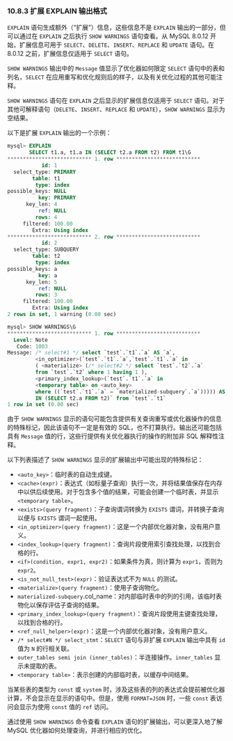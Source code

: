 ### 10.8.3 扩展 EXPLAIN 输出格式

`EXPLAIN` 语句生成额外（“扩展”）信息，这些信息不是 `EXPLAIN` 输出的一部分，但可以通过在 `EXPLAIN` 之后执行 `SHOW WARNINGS` 语句查看。从 MySQL 8.0.12 开始，扩展信息可用于 `SELECT`、`DELETE`、`INSERT`、`REPLACE` 和 `UPDATE` 语句。在 8.0.12 之前，扩展信息仅适用于 `SELECT` 语句。

`SHOW WARNINGS` 输出中的 `Message` 值显示了优化器如何限定 `SELECT` 语句中的表和列名，`SELECT` 在应用重写和优化规则后的样子，以及有关优化过程的其他可能注释。

`SHOW WARNINGS` 语句在 `EXPLAIN` 之后显示的扩展信息仅适用于 `SELECT` 语句。对于其他可解释语句（`DELETE`、`INSERT`、`REPLACE` 和 `UPDATE`），`SHOW WARNINGS` 显示为空结果。

以下是扩展 `EXPLAIN` 输出的一个示例：

```sql
mysql> EXPLAIN
       SELECT t1.a, t1.a IN (SELECT t2.a FROM t2) FROM t1\G
*************************** 1. row ***************************
           id: 1
  select_type: PRIMARY
        table: t1
         type: index
possible_keys: NULL
          key: PRIMARY
      key_len: 4
          ref: NULL
         rows: 4
     filtered: 100.00
        Extra: Using index
*************************** 2. row ***************************
           id: 2
  select_type: SUBQUERY
        table: t2
         type: index
possible_keys: a
          key: a
      key_len: 5
          ref: NULL
         rows: 3
     filtered: 100.00
        Extra: Using index
2 rows in set, 1 warning (0.00 sec)

mysql> SHOW WARNINGS\G
*************************** 1. row ***************************
  Level: Note
   Code: 1003
Message: /* select#1 */ select `test`.`t1`.`a` AS `a`,
         <in_optimizer>(`test`.`t1`.`a`,`test`.`t1`.`a` in
         ( <materialize> (/* select#2 */ select `test`.`t2`.`a`
         from `test`.`t2` where 1 having 1 ),
         <primary_index_lookup>(`test`.`t1`.`a` in
         <temporary table> on <auto_key>
         where ((`test`.`t1`.`a` = `materialized-subquery`.`a`))))) AS `t1.a
         IN (SELECT t2.a FROM t2)` from `test`.`t1`
1 row in set (0.00 sec)
```

由于 `SHOW WARNINGS` 显示的语句可能包含提供有关查询重写或优化器操作的信息的特殊标记，因此该语句不一定是有效的 SQL，也不打算执行。输出还可能包括具有 `Message` 值的行，这些行提供有关优化器执行的操作的附加非 SQL 解释性注释。

以下列表描述了 `SHOW WARNINGS` 显示的扩展输出中可能出现的特殊标记：

- `<auto_key>`：临时表的自动生成键。
- `<cache>(expr)`：表达式（如标量子查询）执行一次，并将结果值保存在内存中以供后续使用。对于包含多个值的结果，可能会创建一个临时表，并显示 `<temporary table>`。
- `<exists>(query fragment)`：子查询谓词转换为 `EXISTS` 谓词，并转换子查询以便与 `EXISTS` 谓词一起使用。
- `<in_optimizer>(query fragment)`：这是一个内部优化器对象，没有用户意义。
- `<index_lookup>(query fragment)`：查询片段使用索引查找处理，以找到合格的行。
- `<if>(condition, expr1, expr2)`：如果条件为真，则计算为 `expr1`，否则为 `expr2`。
- `<is_not_null_test>(expr)`：验证表达式不为 `NULL` 的测试。
- `<materialize>(query fragment)`：使用子查询物化。
- `materialized-subquery`.col_name：对内部临时表中的列的引用，该临时表物化以保存评估子查询的结果。
- `<primary_index_lookup>(query fragment)`：查询片段使用主键查找处理，以找到合格的行。
- `<ref_null_helper>(expr)`：这是一个内部优化器对象，没有用户意义。
- `/* select#N */ select_stmt`：`SELECT` 语句与非扩展 `EXPLAIN` 输出中具有 `id` 值为 `N` 的行相关联。
- `outer_tables semi join (inner_tables)`：半连接操作。`inner_tables` 显示未提取的表。
- `<temporary table>`：表示创建的内部临时表，以缓存中间结果。

当某些表的类型为 `const` 或 `system` 时，涉及这些表的列的表达式会提前被优化器计算，不会显示在显示的语句中。但是，使用 `FORMAT=JSON` 时，一些 `const` 表访问会显示为使用 `const` 值的 `ref` 访问。

通过使用 `SHOW WARNINGS` 命令查看 `EXPLAIN` 语句的扩展输出，可以更深入地了解 MySQL 优化器如何处理查询，并进行相应的优化。
